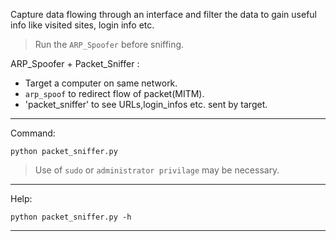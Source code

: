 Capture data flowing through an interface and filter the data to gain useful info like visited sites, login info etc. 

> Run the `ARP_Spoofer` before sniffing.

ARP_Spoofer + Packet_Sniffer :
* Target a computer on same network.
* `arp_spoof` to redirect flow of packet(MITM).
* 'packet_sniffer' to see URLs,login_infos etc. sent by target.

---
Command: 
        
    python packet_sniffer.py

> Use of `sudo` or `administrator privilage` may be necessary.

---
Help:
    
    python packet_sniffer.py -h 
     
---


